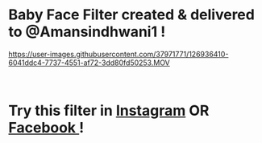 # Baby Face Filter created &amp; delivered to @Amansindhwani1 !
<div align="cente">


https://user-images.githubusercontent.com/37971771/126936410-6041ddc4-7737-4551-af72-3dd80fd50253.MOV


<br>
  
# Try this filter in <a href="https://www.instagram.com/ar/414896336502410/"> Instagram</a>  OR <a href="https://www.facebook.com/fbcameraeffects/tryit/414896336502410/">Facebook </a> !
